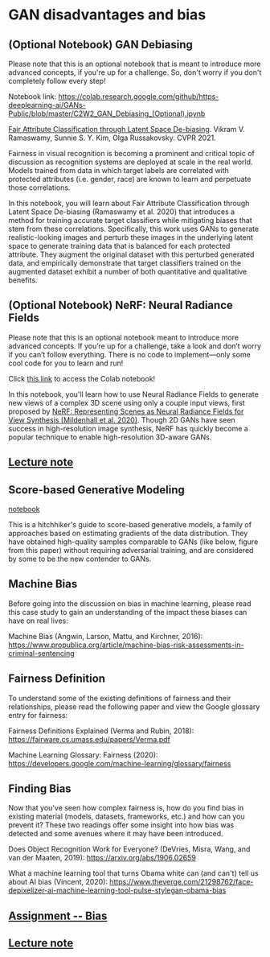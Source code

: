 # GAN disadvantages and bias

## (Optional Notebook) GAN Debiasing
Please note that this is an optional notebook that is meant to introduce more advanced concepts, if you're up for a challenge. So, don't worry if you don't completely follow every step!

Notebook link: https://colab.research.google.com/github/https-deeplearning-ai/GANs-Public/blob/master/C2W2_GAN_Debiasing_(Optional).ipynb

[Fair Attribute Classification through Latent Space De-biasing](https://princetonvisualai.github.io/gan-debiasing/). Vikram V. Ramaswamy, Sunnie S. Y. Kim, Olga Russakovsky. CVPR 2021.

Fairness in visual recognition is becoming a prominent and critical topic of discussion as recognition systems are deployed at scale in the real world. Models trained from data in which target labels are correlated with protected attributes (i.e. gender, race) are known to learn and perpetuate those correlations.

In this notebook, you will learn about Fair Attribute Classification through Latent Space De-biasing (Ramaswamy et al. 2020) that introduces a method for training accurate target classifiers while mitigating biases that stem from these correlations. Specifically, this work uses GANs to generate realistic-looking images and perturb these images in the underlying latent space to generate training data that is balanced for each protected attribute. They augment the original dataset with this perturbed generated data, and empirically demonstrate that target classifiers trained on the augmented dataset exhibit a number of both quantitative and qualitative benefits.



## (Optional Notebook) NeRF: Neural Radiance Fields
Please note that this is an optional notebook meant to introduce more advanced concepts. If you’re up for a challenge, take a look and don’t worry if you can’t follow everything. There is no code to implement—only some cool code for you to learn and run!

Click [this link](C2W2_Optional_Notebook_NeRF.ipynb) to access the Colab notebook!

In this notebook, you'll learn how to use Neural Radiance Fields to generate new views of a complex 3D scene using only a couple input views, first proposed by [NeRF: Representing Scenes as Neural Radiance Fields for View Synthesis (Mildenhall et al. 2020)](NeRF.pdf). Though 2D GANs have seen success in high-resolution image synthesis, NeRF has quickly become a popular technique to enable high-resolution 3D-aware GANs.

## [Lecture note](C2_W2.pdf)

## Score-based Generative Modeling

[notebook](C2W2_Optional_Notebook_Score_Based_Generative_Modeling.ipynb)

This is a hitchhiker's guide to score-based generative models, a family of approaches based on estimating gradients of the data distribution. They have obtained high-quality samples comparable to GANs (like below, figure from this paper) without requiring adversarial training, and are considered by some to be the new contender to GANs.

## Machine Bias
Before going into the discussion on bias in machine learning, please read this case study to gain an understanding of the impact these biases can have on real lives: 

Machine Bias (Angwin, Larson, Mattu, and Kirchner, 2016): https://www.propublica.org/article/machine-bias-risk-assessments-in-criminal-sentencing

## Fairness Definition

To understand some of the existing definitions of fairness and their relationships, please read the following paper and view the Google glossary entry for fairness: 

Fairness Definitions Explained (Verma and Rubin, 2018): https://fairware.cs.umass.edu/papers/Verma.pdf

Machine Learning Glossary: Fairness (2020): https://developers.google.com/machine-learning/glossary/fairness

## Finding Bias

Now that you've seen how complex fairness is, how do you find bias in existing material (models, datasets, frameworks, etc.) and how can you prevent it? These two readings offer some insight into how bias was detected and some avenues where it may have been introduced.

Does Object Recognition Work for Everyone? (DeVries, Misra, Wang, and van der Maaten, 2019): https://arxiv.org/abs/1906.02659

What a machine learning tool that turns Obama white can (and can't) tell us about AI bias (Vincent, 2020): https://www.theverge.com/21298762/face-depixelizer-ai-machine-learning-tool-pulse-stylegan-obama-bias

## [Assignment -- Bias](C2W2_Assignment.ipynb)

## [Lecture note](C2_W2.pdf)